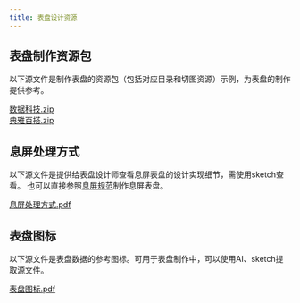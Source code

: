 ```yaml
---
title: 表盘设计资源
---
```

## 表盘制作资源包
以下源文件是制作表盘的资源包（包括对应目录和切图资源）示例，为表盘的制作提供参考。

[数据科技.zip](https://upload-cdn.huami.com/zeppos/docs/static/watchface/数据科技.zip)<br/>
[典雅百搭.zip](https://upload-cdn.huami.com/zeppos/docs/static/watchface/典雅百搭.zip)
## 息屏处理方式
以下源文件是提供给表盘设计师查看息屏表盘的设计实现细节，需使用sketch查看。
也可以直接参照<a href="/docs/watchface/specification#息屏模式" target="_blank">息屏规范</a>制作息屏表盘。

<!-- [息屏处理方式.sketch](https://upload-cdn.huami.com/zeppos/docs/static/watchface/息屏处理方式.sketch) -->
[息屏处理方式.pdf](https://upload-cdn.huami.com/20220330/71809b37c79e5a934cb10a8fc228b384.pdf)
## 表盘图标
以下源文件是表盘数据的参考图标。可用于表盘制作中，可以使用AI、sketch提取源文件。

<!-- [表盘图标.sketch](https://upload-cdn.huami.com/zeppos/docs/static/watchface/可用图标.sketch) -->
[表盘图标.pdf](https://upload-cdn.huami.com/20220330/9a68d37032809935afb34f3bea14e212.pdf)
